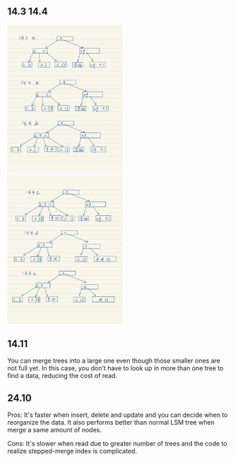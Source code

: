 ## 14.3 14.4

<img src="3200102708_DB_Hw_Cp.14_24.assets/Untitled%20(Draft)-1.jpg" alt="Untitled (Draft)-1" style="zoom:33%;" />

<img src="3200102708_DB_Hw_Cp.14_24.assets/Untitled%20(Draft)-2.jpg" alt="Untitled (Draft)-2" style="zoom:33%;" />

## 14.11

You can merge trees into a large one even though those smaller ones are not full yet. In this case, you don't have to look up in more than one tree to find a data, reducing the cost of read.

## 24.10

Pros: It's faster when insert, delete and update and you can decide when to reorganize the data. It also performs better than normal LSM tree when merge a same amount of nodes.

Cons: It's slower when read due to greater number of trees and the code to realize stepped-merge index is complicated.